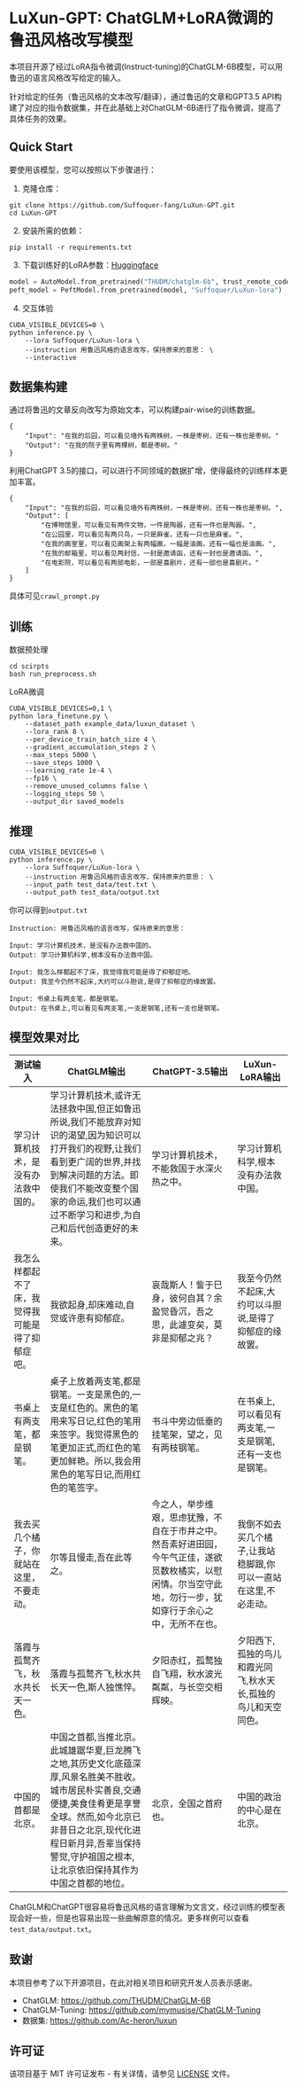 # LuXun-GPT: ChatGLM+LoRA微调的鲁迅风格改写模型

本项目开源了经过LoRA指令微调(Instruct-tuning)的ChatGLM-6B模型，可以用鲁迅的语言风格改写给定的输入。

针对给定的任务（鲁迅风格的文本改写/翻译），通过鲁迅的文章和GPT3.5 API构建了对应的指令数据集，并在此基础上对ChatGLM-6B进行了指令微调，提高了具体任务的效果。

## Quick Start

要使用该模型，您可以按照以下步骤进行：

1. 克隆仓库：

```
git clone https://github.com/Suffoquer-fang/LuXun-GPT.git
cd LuXun-GPT
```

2. 安装所需的依赖：

```
pip install -r requirements.txt
```

3. 下载训练好的LoRA参数：[Huggingface](https://huggingface.co/Suffoquer/LuXun-lora/tree/main)
```python
model = AutoModel.from_pretrained("THUDM/chatglm-6b", trust_remote_code=True, load_in_8bit=True, device_map='auto')
peft_model = PeftModel.from_pretrained(model, "Suffoquer/LuXun-lora")
```

4. 交互体验
```shell
CUDA_VISIBLE_DEVICES=0 \
python inference.py \
    --lora Suffoquer/LuXun-lora \
    --instruction 用鲁迅风格的语言改写，保持原来的意思： \
    --interactive
```

## 数据集构建

通过将鲁迅的文章反向改写为原始文本，可以构建pair-wise的训练数据。
```
{
    "Input": "在我的后园，可以看见墙外有两株树，一株是枣树，还有一株也是枣树。"
    "Output": "在我的院子里有两棵树，都是枣树。"
}
```

利用ChatGPT 3.5的接口，可以进行不同领域的数据扩增，使得最终的训练样本更加丰富。
```
{
    "Input": "在我的后园，可以看见墙外有两株树，一株是枣树，还有一株也是枣树。", 
    "Output": [
        "在博物馆里，可以看见有两件文物，一件是陶器，还有一件也是陶器。",
        "在公园里，可以看见有两只鸟，一只是麻雀，还有一只也是麻雀。",
        "在我的画室里，可以看见画架上有两幅画，一幅是油画，还有一幅也是油画。",
        "在我的邮箱里，可以看见两封信，一封是邀请函，还有一封也是邀请函。",
        "在电影院，可以看见有两部电影，一部是喜剧片，还有一部也是喜剧片。"
    ]
}
```

具体可见`crawl_prompt.py`

## 训练

数据预处理
```shell
cd scirpts
bash run_preprocess.sh
```

LoRA微调
```shell
CUDA_VISIBLE_DEVICES=0,1 \
python lora_finetune.py \
    --dataset_path example_data/luxun_dataset \
    --lora_rank 8 \
    --per_device_train_batch_size 4 \
    --gradient_accumulation_steps 2 \
    --max_steps 5000 \
    --save_steps 1000 \
    --learning_rate 1e-4 \
    --fp16 \
    --remove_unused_columns false \
    --logging_steps 50 \
    --output_dir saved_models
```



## 推理

```shell
CUDA_VISIBLE_DEVICES=0 \
python inference.py \
    --lora Suffoquer/LuXun-lora \
    --instruction 用鲁迅风格的语言改写，保持原来的意思： \
    --input_path test_data/test.txt \
    --output_path test_data/output.txt 
```

你可以得到`output.txt`
```
Instruction: 用鲁迅风格的语言改写，保持原来的意思：

Input: 学习计算机技术，是没有办法救中国的。
Output: 学习计算机科学,根本没有办法救中国。

Input: 我怎么样都起不了床，我觉得我可能是得了抑郁症吧。
Output: 我至今仍然不起床,大约可以斗胆说,是得了抑郁症的缘故罢。

Input: 书桌上有两支笔，都是钢笔。
Output: 在书桌上,可以看见有两支笔,一支是钢笔,还有一支也是钢笔。
```

## 模型效果对比

| 测试输入 | ChatGLM输出 | ChatGPT-3.5输出 | LuXun-LoRA输出 |
|---|---|---|---|
| 学习计算机技术，是没有办法救中国的。 | 学习计算机技术,或许无法拯救中国,但正如鲁迅所说,我们不能放弃对知识的渴望,因为知识可以打开我们的视野,让我们看到更广阔的世界,并找到解决问题的方法。即使我们不能改变整个国家的命运,我们也可以通过不断学习和进步,为自己和后代创造更好的未来。 | 学习计算机技术，不能救国于水深火热之中。 | 学习计算机科学,根本没有办法救中国。 |
| 我怎么样都起不了床，我觉得我可能是得了抑郁症吧。 | 我欲起身,却床难动,自觉或许患有抑郁症。 | 哀哉斯人！訾于巳身，彼何自其？余盈觉昏沉，吾之思，此遽变矣，莫非是抑郁之兆？ | 我至今仍然不起床,大约可以斗胆说,是得了抑郁症的缘故罢。 |
| 书桌上有两支笔，都是钢笔。 | 桌子上放着两支笔,都是钢笔。一支是黑色的,一支是红色的。黑色的笔用来写日记,红色的笔用来签字。我觉得黑色的笔更加正式,而红色的笔更加鲜艳。所以,我会用黑色的笔写日记,而用红色的笔签字。 | 书斗中旁边低垂的挂笔架，望之，见有两枝钢笔。 | 在书桌上,可以看见有两支笔,一支是钢笔,还有一支也是钢笔。 |
| 我去买几个橘子，你就站在这里，不要走动。 | 尔等且慢走,吾在此等之。| 今之人，举步维艰，思虑犹豫，不自在于市井之中。然吾素好进田园，今午气正佳，遂欲觅数枚橘实，以慰闲情。尔当空守此地，勿行一步，犹如穿行于余心之中，无所不在也。 | 我倒不如去买几个橘子,让我站稳脚跟,你可以一直站在这里,不必走动。 |
| 落霞与孤鹜齐飞，秋水共长天一色。 | 落霞与孤鹜齐飞,秋水共长天一色,斯人独憔悴。 | 夕阳赤红，孤鹜独自飞翔，秋水波光粼粼，与长空交相辉映。 | 夕阳西下,孤独的鸟儿和霞光同飞,秋水天长,孤独的鸟儿和天空同色。 |
| 中国的首都是北京。| 中国之首都,当推北京。此城雄踞华夏,巨龙腾飞之地,其历史文化底蕴深厚,风景名胜美不胜收。城市居民朴实善良,交通便捷,美食佳肴更是享誉全球。然而,如今北京已非昔日之北京,现代化进程日新月异,吾辈当保持警觉,守护祖国之根本,让北京依旧保持其作为中国之首都的地位。| 北京，全国之首府也。 | 中国的政治的中心是在北京。 |

ChatGLM和ChatGPT很容易将鲁迅风格的语言理解为文言文，经过训练的模型表现会好一些，但是也容易出现一些曲解原意的情况。更多样例可以查看`test_data/output.txt`。

## 致谢
本项目参考了以下开源项目，在此对相关项目和研究开发人员表示感谢。

* ChatGLM: https://github.com/THUDM/ChatGLM-6B
* ChatGLM-Tuning: https://github.com/mymusise/ChatGLM-Tuning
* 数据集: https://github.com/Ac-heron/luxun

## 许可证

该项目基于 MIT 许可证发布 - 有关详情，请参见 [LICENSE](LICENSE) 文件。